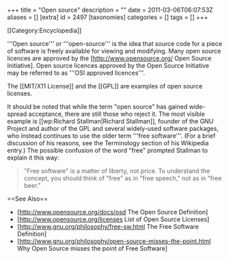 +++
title = "Open source"
description = ""
date = 2011-03-06T06:07:53Z
aliases = []
[extra]
id = 2497
[taxonomies]
categories = []
tags = []
+++

[[Category:Encyclopedia]]

'''Open source''' or '''open-source''' is the idea that source code for a piece of software is freely available for viewing and modifying. Many open source licences are approved by the [http://www.opensource.org/ Open Source Initiative]. Open source licences approved by the Open Source Initiative may be referred to as '''OSI approved licences'''.

The [[MIT/X11 License]] and the [[GPL]] are examples of open source licenses.

It should be noted that while the term "open source" has gained wide-spread acceptance, there are still those who reject it. The most visible example is [[wp:Richard Stallman|Richard Stallman]], founder of the GNU Project and author of the GPL and several widely-used software packages, who instead continues to use the older term '''free software'''. (For a brief discussion of his reasons, see the Terminology section of his Wikipedia entry.) The possible confusion of the word "free" prompted Stallman to explain it this way:
<blockquote>"Free software" is a matter of liberty, not price. To understand the concept, you should think of "free" as in "free speech," not as in "free beer."</blockquote>

==See Also==

* [http://www.opensource.org/docs/osd The Open Source Definition]
* [http://www.opensource.org/licenses List of Open Source Licenses]
* [http://www.gnu.org/philosophy/free-sw.html The Free Software Definition]
* [http://www.gnu.org/philosophy/open-source-misses-the-point.html Why Open Source misses the point of Free Software]
